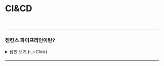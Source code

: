 # CI&CD
<br>


-----------------------

### 젠킨스 파이프라인이란?

<details>
   <summary> 답안 보기 (👈 Click)</summary>
<br />
[참고: Jenkins Official Website(https://www.jenkins.io/doc/book/pipeline/)] 
   
+ 젠킨스 파이프라인은 지속적 배포를 위한 파이프라인을 구축하는 플러그인들의 집합을 의미합니다. <br>
  CD 파이프라인은 사용자 혹은 고객에게 버전 컨트롤에 의한 소프트웨어를 자동으로 표현하는 프로세스입니다. <br>
  
  모든 소프트웨어에 대한 변화는 출시되기까지의 복잡한 프로세스를 겪습니다. <br> 
  이 프로세스는 소프트웨어를 신뢰할 수 있고 반복적인 방식으로 빌드하고, <br>
  빌드된 소프트웨어를 여러 단계의 테스팅과 배포로 발전시키는 것을 의미합니다. <br> 
  
</details>

-----------------------

